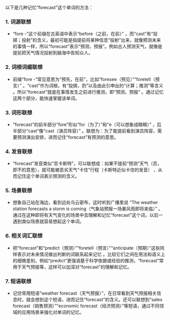 以下是几种记忆“forecast”这个单词的方法：

### 1. 词源联想
 - “fore -”这个前缀在古英语中表示“before（之前，在前）” ，而“cast”有“投掷；投射”的含义，最初可能是指提前将某种信息“投射”出来，就像预测未来的事情一样，所以“forecast”表示“预测，预报”。例如古人预测天气，就像是提前把天气情况投射到脑海中告知众人。 

### 2. 词根词缀联想
 - 前缀“fore -”常见意思为“预先，在前”，比如“foresee（预见）”“foretell（预言）” 。“cast”作为词根，有“投掷，扔”以及由此引申出的“计算；推测”等含义 。所以“forecast”就是在事情发生之前进行推测，即“预测，预报” 。通过记忆这两个部分，能快速掌握该单词。 

### 3. 词形联想
 - “forecast”的前半部分“fore”形似“for（为了）”和“e（可以想象成眼睛）” ，后半部分“cast”像“cast（演员阵容）” 。联想为：为了能提前看到演员阵容，需要预测演出安排，进而记住“forecast”有预测的意思。 

### 4. 发音联想
 - “forecast”发音类似“否卡斯特”，可以联想成：如果不提前“预测”天气（否，即不的意思），就可能被恶劣天气“卡住”行程（卡斯特近似卡住的发音） ，从而记住这个单词表示预测的含义。 

### 5. 场景联想
 - 想象自己站在海边，看到远处乌云密布，这时听到广播里说 “The weather station forecasts a storm is coming（气象站预报一场暴风雨即将来临）” 。通过在这种即将有天气变化的场景中去理解和记忆“forecast”这个词，以后一遇到类似场景就容易想起这个单词。 

### 6. 相关词汇联想
 - 把“forecast”和“predict（预测）”“foretell（预言）”“anticipate（预期）”这些同样表示对未来情况做出判断的词联系起来记忆 。比较它们之间在用法和语义上的细微差别，例如“predict”更强调基于科学依据或经验的推测，“forecast”常用于天气预报等，这样可以加深对“forecast”的理解和记忆。 

### 7. 短语联想
 - 记住常用短语“weather forecast（天气预报）”，在日常看到天气预报相关信息时，就会想到这个短语，进而记住“forecast”的含义。还可以联想到“sales forecast（销售预测）”“economic forecast（经济预测）”等短语，通过不同领域的应用场景来强化对单词的记忆。 
